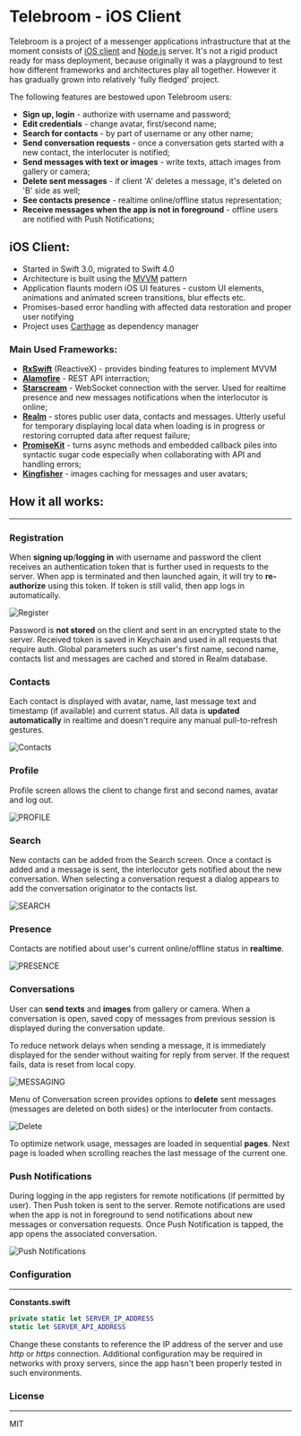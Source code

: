 # Telebroom - iOS Client
Telebroom is a project of a messenger applications infrastructure that at the moment consists of [iOS client](https://github.com/varhaolek/telebroom-chat-app) and [Node.js](https://github.com/varhaolek/telebroom-chat-app-server) server. It's not a rigid product ready for mass deployment, because originally it was a playground to test how different frameworks and architectures play all together. However it has gradually grown into relatively 'fully fledged' project.

The following features are bestowed upon Telebroom users:
- **Sign up, login** - authorize with username and password;
- **Edit credentials** - change avatar, first/second name;
- **Search for contacts** - by part of username or any other name;
- **Send conversation requests** - once a conversation gets started with a new contact, the interlocuter is notified;
- **Send messages with text or images** - write texts, attach images from gallery or camera;
- **Delete sent messages** - if client 'A' deletes a message, it's deleted on 'B' side as well;
- **See contacts presence** - realtime online/offline status representation;
- **Receive messages when the app is not in foreground** - offline users are notified with Push Notifications;

## iOS Client:

- Started in Swift 3.0, migrated to Swift 4.0
- Architecture is built using the [MVVM](https://en.wikipedia.org/wiki/Model%E2%80%93view%E2%80%93viewmodel) pattern
- Application flaunts modern iOS UI features - custom UI elements, animations and animated screen transitions, blur effects etc.
- Promises-based error handling with affected data restoration and proper user notifying
- Project uses [Carthage](https://github.com/Carthage/Carthage) as dependency manager

### Main Used Frameworks:
- [**RxSwift**](https://github.com/ReactiveX/RxSwift) (ReactiveX) - provides binding features to implement MVVM
- [**Alamofire**](https://github.com/Alamofire/Alamofire) - REST API interraction;
- [**Starscream**](https://github.com/daltoniam/starscream) - WebSocket connection with the server. Used for realtime presence and new messages notifications when the interlocutor is online;
- [**Realm**](https://github.com/realm/realm-cocoa) - stores public user data, contacts and messages. Utterly useful for temporary displaying local data when loading is in progress or restoring corrupted data after request failure;
- [**PromiseKit**](https://github.com/mxcl/PromiseKit) - turns async methods and embedded callback piles into syntactic sugar code especially when collaborating with API and handling errors;
- [**Kingfisher**](https://github.com/onevcat/Kingfisher) - images caching for messages and user avatars;

## How it all works:
---
### Registration
When **signing up**/**logging in** with username and password the client receives an authentication token that is further used in requests to the server. When app is terminated and then launched again, it will try to **re-authorize** using this token. If token is still valid, then app logs in automatically.

![Register](https://raw.githubusercontent.com/vkozikov91/Telebroom-iOS/master/doc/register.gif)

Password is **not stored** on the client and sent in an encrypted state to the server. Received token is saved in Keychain and used in all requests that require auth. Global parameters such as user's first name, second name, contacts list and messages are cached and stored in Realm database. 

### Contacts
Each contact is displayed with avatar, name, last message text and timestamp (if available) and current status. All data is **updated automatically** in realtime and doesn't require any manual pull-to-refresh gestures.

![Contacts](https://raw.githubusercontent.com/vkozikov91/Telebroom-iOS/master/doc/mainscreen.png) 

### Profile
Profile screen allows the client to change first and second names, avatar and log out.

![PROFILE](https://raw.githubusercontent.com/vkozikov91/Telebroom-iOS/master/doc/profile.png)


### Search
New contacts can be added from the Search screen. Once a contact is added and a message is sent, the interlocutor gets notified about the new conversation. When selecting a conversation request a dialog appears to add the conversation originator to the contacts list.

![SEARCH](https://raw.githubusercontent.com/vkozikov91/Telebroom-iOS/master/doc/search.gif)

### Presence
Contacts are notified about user's current online/offline status in **realtime**.

![PRESENCE](https://raw.githubusercontent.com/vkozikov91/Telebroom-iOS/master/doc/presence.gif)

### Conversations
User can **send texts** and **images** from gallery or camera. When a conversation is open, saved copy of messages from previous session is displayed during the conversation update.

To reduce network delays when sending a message, it is immediately displayed for the sender without waiting for reply from server. If the request fails, data is reset from local copy.

![MESSAGING](https://raw.githubusercontent.com/vkozikov91/Telebroom-iOS/master/doc/messaging.gif)

Menu of Conversation screen provides options to **delete** sent messages (messages are deleted on both sides) or the interlocuter from contacts.

![Delete](https://raw.githubusercontent.com/vkozikov91/Telebroom-iOS/master/doc/delete.gif)

To optimize network usage, messages are loaded in sequential **pages**. Next page is loaded when scrolling reaches the last message of the current one.

### Push Notifications
During logging in the app registers for remote notifications (if permitted by user). Then Push token is sent to the server. Remote notifications are used when the app is not in foreground to send notifications about new messages or conversation requests. Once Push Notification is tapped, the app opens the associated conversation.

![Push Notifications](https://raw.githubusercontent.com/vkozikov91/Telebroom-iOS/master/doc/pushes.gif)

### Configuration
---
**Constants.swift**
```swift 
private static let SERVER_IP_ADDRESS
static let SERVER_API_ADDRESS
```
Change these constants to reference the IP address of the server and use _http_ or _https_ connection. Additional configuration may be required in networks with proxy servers, since the app hasn't been properly tested in such environments.

### License
---
MIT
